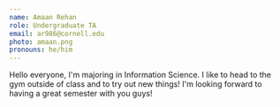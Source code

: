 ```yaml
---
name: Amaan Rehan
role: Undergraduate TA
email: ar986@cornell.edu
photo: amaan.png
pronouns: he/him
---
```


Hello everyone, I'm majoring in Information Science. I like to head to the gym outside of class and to try out new things! I'm looking forward to having a great semester with you guys!